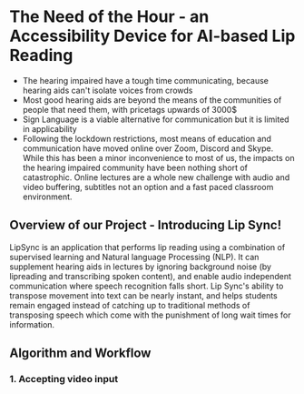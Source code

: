 # The Need of the Hour - an Accessibility Device for AI-based Lip Reading
-	The hearing impaired have a tough time communicating, because hearing aids can't isolate voices from crowds
-	Most good hearing aids are beyond the means of the communities of people that need them, with pricetags upwards of 3000$
-	Sign Language is a viable alternative for communication but it is limited in applicability
-	Following the lockdown restrictions, most means of education and communication have moved online over Zoom, Discord and Skype. While this has been a minor inconvenience to most of us, the impacts on the hearing impaired community have been nothing short of catastrophic. Online lectures are a whole new challenge with audio and video buffering, subtitles not an option and a fast paced classroom environment.  

## Overview of our Project - Introducing Lip Sync!
LipSync is an application that performs lip reading using a combination of supervised learning and Natural language Processing (NLP). It can supplement hearing aids in lectures by ignoring background noise (by lipreading and transcribing spoken content), and enable audio independent communication where speech recognition falls short. Lip Sync's ability to transpose movement into text can be nearly instant, and helps students remain engaged instead of catching up to traditional methods of transposing speech which come with the punishment of long wait times for information.

## Algorithm and Workflow
### 1. Accepting video input


